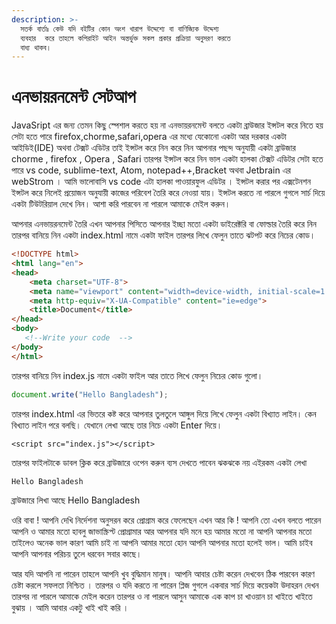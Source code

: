 ```yaml
---
description: >-
  সতর্ক বার্তাঃ কেউ যদি বইটির কোন অংশ খারাপ উদ্দেশ্যে বা বাণিজ্যিক উদ্দেশ্য
  ব্যবহার  করে তাহলে কপিরাইট আইন অন্তর্ভুক্ত সকল প্রকার প্রক্রিয়া অনুসরণ করতে
  বাধ্য থাকব।
---
```


# এনভায়রনমেন্ট সেটআপ

JavaSript এর জন্য তেমন কিছু স্পেশাল করতে হয় না এনভায়রনমেন্ট বলতে একটা ব্রাউজার ইন্সটল করে নিতে হয় সেটা হতে পারে firefox,chorme,safari,opera এর মধ্যে যেকোনো একটা আর দরকার একটা আইডিই(IDE) অথবা টেক্সট এডিটর তাই ইন্সটল করে নিন করে নিন আপনার পছন্দ অনুযায়ী একটা ব্রাউজার chorme , firefox , Opera , Safari তারপর ইন্সটল করে নিন ভাল একটা হালকা টেক্সট এডিটর সেটা হতে পারে vs code, sublime-text, Atom, notepad++,Bracket অথবা Jetbrain এর webStrom । আমি ভালোবাসি vs code এটা হালকা পাওয়ারফুল এডিটর । ইন্সটল করার পর এক্সটেনশন ইন্সটল করে নিলেই প্রয়োজন অনুযায়ী কাজের পরিবেশ তৈরি করে নেওয়া যায়। ইন্সটল করতে না পারলে গুগলে সার্চ দিয়ে একটা টিউটরিয়াল দেখে নিন। আশা করি পারবেন না পারলে আমাকে মেইল করুন।

আপনার এনভায়রনমেন্ট তৈরি এখন আপনার পিসিতে আপনার ইচ্ছা মতো একটা ডাইরেক্টরি বা ফোল্ডার তৈরি করে নিন তারপর বানিয়ে নিন একটা index.html নামে একটা ফাইল তারপর লিখে ফেলুন তাতে ঝটপট করে নিচের কোড।

```html
<!DOCTYPE html>
<html lang="en">
<head>
    <meta charset="UTF-8">
    <meta name="viewport" content="width=device-width, initial-scale=1.0">
    <meta http-equiv="X-UA-Compatible" content="ie=edge">
    <title>Document</title>
</head>
<body>
   <!--Write your code  --> 
</body>
</html>
```

তারপর বানিয়ে নিন index.js নামে একটা ফাইল আর তাতে লিখে ফেলুন নিচের কোড গুলো।

```javascript
document.write("Hello Bangladesh");
```

তারপর index.html এর ভিতরে কষ্ট করে আপনার তুলতুলে আঙ্গুল দিয়ে লিখে ফেলুন একটা বিখ্যাত লাইন। কেন বিখ্যাত লাইন পরে বলছি। যেখানে লেখা আছে তার নিচে একটা Enter দিয়ে।

```
<script src="index.js"></script>
```

তারপর ফাইলটাকে ডাবল ক্লিক করে ব্রাউজারে ওপেন করুন ব্যস দেখতে পাবেন ঝকঝকে নয় এইরকম একটা লেখা

```
Hello Bangladesh
```

ব্রাউজারে লিখা আছে Hello Bangladesh

ওরি বাবা ! আপনি দেখি নির্দেশনা অনুসরন করে প্রোগ্রাম করে ফেলেছেন এখন আর কি ! আপনি তো এখন বলতে পারেন আপনি ও আমার মতো হাবলু জাভাস্ক্রিপ্ট প্রোগ্রামার আর আপনার যদি মনে হয় আমার মতো না আপনি আপনার মতো তাইলেও অনেক ভাল কারণ আমি চাই না আপনি আমার মতো হোন আপনি আপনার মতো হলেই ভাল। আমি চাইব আপনি আপনার পরিচয় তুলে ধরবেন সবার কাছে।

আর যদি আপনি না পারেন তাহলে আপনি খুব বুদ্ধিমান মানুষ। আপনি আবার চেষ্টা করেন দেখবেন ঠিক পারবেন কারণ চেষ্টা করলে সফলতা নিশ্চিত । তারপর ও যদি করতে না পারেন প্লিজ গুগলে একবার সার্চ দিয়ে কয়েকটা উদাহরন দেখন তারপর না পারলে আমাকে মেইল করেন তারপর ও না পারলে আসুন আমাকে এক কাপ চা খাওয়ান চা খাইতে খাইতে বুঝায় । আমি আবার একটু খাই খাই করি ।
